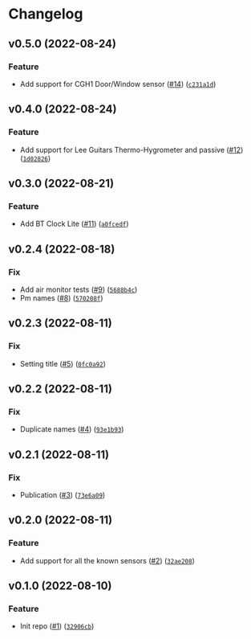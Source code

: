 # Changelog

<!--next-version-placeholder-->

## v0.5.0 (2022-08-24)
### Feature
* Add support for CGH1 Door/Window sensor ([#14](https://github.com/Bluetooth-Devices/qingping-ble/issues/14)) ([`c231a1d`](https://github.com/Bluetooth-Devices/qingping-ble/commit/c231a1d21ce975374f5bec8f0812250ae7f36a3e))

## v0.4.0 (2022-08-24)
### Feature
* Add support for Lee Guitars Thermo-Hygrometer and passive ([#12](https://github.com/Bluetooth-Devices/qingping-ble/issues/12)) ([`1d02826`](https://github.com/Bluetooth-Devices/qingping-ble/commit/1d028267bf8c441d7e64a0b671d7d2b5444b62ac))

## v0.3.0 (2022-08-21)
### Feature
* Add BT Clock Lite ([#11](https://github.com/Bluetooth-Devices/qingping-ble/issues/11)) ([`a0fcedf`](https://github.com/Bluetooth-Devices/qingping-ble/commit/a0fcedf8670c34d0893726bdc3e8f3b781cd8d60))

## v0.2.4 (2022-08-18)
### Fix
* Add air monitor tests ([#9](https://github.com/Bluetooth-Devices/qingping-ble/issues/9)) ([`5688b4c`](https://github.com/Bluetooth-Devices/qingping-ble/commit/5688b4c3a6ae6117d94c54d4ee307e7323ba3fa5))
* Pm names ([#8](https://github.com/Bluetooth-Devices/qingping-ble/issues/8)) ([`570208f`](https://github.com/Bluetooth-Devices/qingping-ble/commit/570208f3424103b1c3850ab20258a734b0167ae8))

## v0.2.3 (2022-08-11)
### Fix
* Setting title ([#5](https://github.com/Bluetooth-Devices/qingping-ble/issues/5)) ([`0fc0a92`](https://github.com/Bluetooth-Devices/qingping-ble/commit/0fc0a929b6cd29bb593f0b693470e4dd8b30dbe0))

## v0.2.2 (2022-08-11)
### Fix
* Duplicate names ([#4](https://github.com/Bluetooth-Devices/qingping-ble/issues/4)) ([`93e1b93`](https://github.com/Bluetooth-Devices/qingping-ble/commit/93e1b93e67887b481954fd29bd064fad4fa14a04))

## v0.2.1 (2022-08-11)
### Fix
* Publication ([#3](https://github.com/Bluetooth-Devices/qingping-ble/issues/3)) ([`73e6a09`](https://github.com/Bluetooth-Devices/qingping-ble/commit/73e6a09dfe5480a889c6fac9dcf0933d6adda455))

## v0.2.0 (2022-08-11)
### Feature
* Add support for all the known sensors ([#2](https://github.com/Bluetooth-Devices/qingping-ble/issues/2)) ([`32ae208`](https://github.com/Bluetooth-Devices/qingping-ble/commit/32ae2085be23ec93ee0a92aa24a2da4f3e045e11))

## v0.1.0 (2022-08-10)
### Feature
* Init repo ([#1](https://github.com/Bluetooth-Devices/qingping-ble/issues/1)) ([`32906cb`](https://github.com/Bluetooth-Devices/qingping-ble/commit/32906cb90d4cc6cb1ad669211fd89759136293bd))
